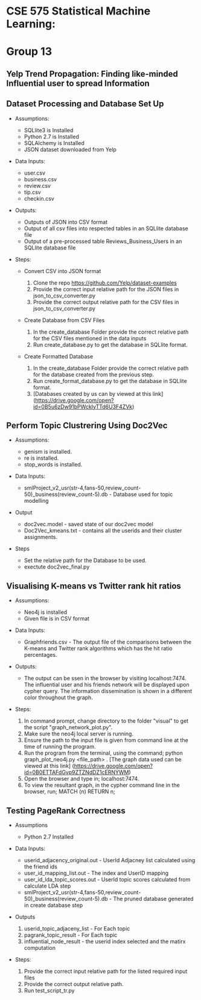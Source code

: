 # CSE 575 Statistical Machine Learning:

# Group 13

## Yelp Trend Propagation: Finding like-minded Influential user to spread Information 

## Dataset Processing and Database Set Up

* Assumptions:
	* SQLlite3 is Installed
	* Python 2.7 is Installed
	* SQLAlchemy is Installed
	* JSON dataset downloaded from Yelp

* Data Inputs:
	* user.csv
	* business.csv
	* review.csv
	* tip.csv
	* checkin.csv

* Outputs:
	* Outputs of JSON into CSV format
	* Output of all csv files into respected tables in an SQLlite database file
	* Output of a pre-processed table Reviews_Business_Users in an SQLlite database file

* Steps:
	- Convert CSV into JSON format
		1. Clone the repo https://github.com/Yelp/dataset-examples
		2. Provide the correct input relative path for the JSON files in json_to_csv_converter.py
		3. Provide the correct output relative path for the CSV files in json_to_csv_converter.py

	- Create Database from  CSV Files
		1. In the create_database Folder provide the correct relative path for the CSV files mentioned in the data inputs
		2. Run create_database.py to get the database in SQLlite format.
	
	- Create Formatted Database
		1. In the create_database Folder provide the correct relative path for the database created from the previous step. 
		2. Run create_format_database.py to get the database in SQLlite format.
		3. [Databases created by us can by viewed at this link] (https://drive.google.com/open?id=0B5u6zDw91bPWckIyTTd6U3F4ZVk)

## Perform Topic Clustrering Using Doc2Vec

* Assumptions: 
	* genism is installed.
	* re is installed.
	* stop_words is installed.

* Data Inputs:
	* smlProject_v2_usr(str-4,fans-50,review_count-50)_business(review_count-5).db - Database used for topic modelling

* Output
	* doc2vec.model - saved state of our doc2vec model 
	* Doc2Vec_kmeans.txt - contains all the userids and their cluster assignments.

* Steps
	* Set the relative path for the Database to be used.
	* exectute doc2vec_final.py


## Visualising K-means vs Twitter rank hit ratios

* Assumptions: 
	* Neo4j is installed
	* Given file is in CSV format

* Data Inputs: 
	* Graphfriends.csv - The output file of the comparisons between the K-means and Twitter rank algorithms which has the hit ratio percentages.


* Outputs:
	* The output can be ssen in the browser by visiting localhost:7474. The influential user and his friends network will be displayed upon cypher query. The information dissemination is shown in a different color throughout the graph.

* Steps:
	1. In command prompt, change directory to the folder "visual" to get the script "graph_network_plot.py".
	2. Make sure the neo4j local server is running.
	3. Ensure the path to the input file is given from command line at the time of running the program.
	4. Run the program from the terminal, using the command; python graph_plot_neo4j.py <file_path> . [The graph data used can be viewed at this link] (https://drive.google.com/open?id=0B0ETTAFdGvp9ZTZNdDZ1cERNYWM)
	5. Open the browser and type in; localhost:7474.
	6. To view the resultant graph, in the cypher command line in the browser, run; MATCH (n) RETURN n;

## Testing PageRank Correctness

 * Assumptions
 	* Python 2.7 Installed 	

 * Data Inputs: 
	* userid_adjacency_original.out - UserId Adjacney list calculated using the friend ids
	* user_id_mapping_list.out - The index and UserID mapping
	* user_id_lda_topic_scores.out - UserId topic scores calculated from calculate LDA step
	* smlProject_v2_usr(str-4,fans-50,review_count-50)_business(review_count-5).db - The pruned database generated in create database step

* Outputs
	1.  userid_topic_adjaceny_list - For Each topic
	2.  pagrank_topic_result - For Each topic
	3.  influential_node_result - the userid index selected and the matirx computation

* Steps:
	1. Provide the correct input relative path for the listed required input files
	2. Provide the correct output relative path.
	3. Run test_script_tr.py 
		

